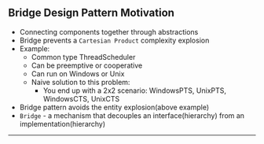 ## Bridge Design Pattern Motivation
- Connecting components together through abstractions
- Bridge prevents a `Cartesian Product` complexity explosion
- Example:
  - Common type ThreadScheduler
  - Can be preemptive or cooperative
  - Can run on Windows or Unix
  - Naive solution to this problem:
    - You end up with a 2x2 scenario: WindowsPTS, UnixPTS, WindowsCTS, UnixCTS
- Bridge pattern avoids the entity explosion(above example) 
- `Bridge` - a mechanism that decouples an interface(hierarchy) from an implementation(hierarchy)
---